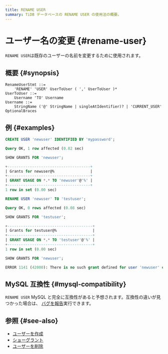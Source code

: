 ```yaml
---
title: RENAME USER
summary: TiDB データベースの RENAME USER の使用法の概要。
---
```


# ユーザー名の変更 {#rename-user}

`RENAME USER`は既存のユーザーの名前を変更するために使用されます。

## 概要 {#synopsis}

```ebnf+diagram
RenameUserStmt ::=
    'RENAME' 'USER' UserToUser ( ',' UserToUser )*
UserToUser ::=
    Username 'TO' Username
Username ::=
    StringName ('@' StringName | singleAtIdentifier)? | 'CURRENT_USER' OptionalBraces
```

## 例 {#examples}

```sql
CREATE USER 'newuser' IDENTIFIED BY 'mypassword';
```

```sql
Query OK, 1 row affected (0.02 sec)
```

```sql
SHOW GRANTS FOR 'newuser';
```

```sql
+-------------------------------------+
| Grants for newuser@%                |
+-------------------------------------+
| GRANT USAGE ON *.* TO 'newuser'@'%' |
+-------------------------------------+
1 row in set (0.00 sec)
```

```sql
RENAME USER 'newuser' TO 'testuser';
```

```sql
Query OK, 0 rows affected (0.08 sec)
```

```sql
SHOW GRANTS FOR 'testuser';
```

```sql
+--------------------------------------+
| Grants for testuser@%                |
+--------------------------------------+
| GRANT USAGE ON *.* TO 'testuser'@'%' |
+--------------------------------------+
1 row in set (0.00 sec)
```

```sql
SHOW GRANTS FOR 'newuser';
```

```sql
ERROR 1141 (42000): There is no such grant defined for user 'newuser' on host '%'
```

## MySQL 互換性 {#mysql-compatibility}

`RENAME USER` MySQL と完全に互換性があると予想されます。互換性の違いが見つかった場合は、 [バグを報告](https://docs.pingcap.com/tidb/stable/support)実行できます。

## 参照 {#see-also}

-   [ユーザーを作成](/sql-statements/sql-statement-create-user.md)
-   [ショーグラント](/sql-statements/sql-statement-show-grants.md)
-   [ユーザーを削除](/sql-statements/sql-statement-drop-user.md)
